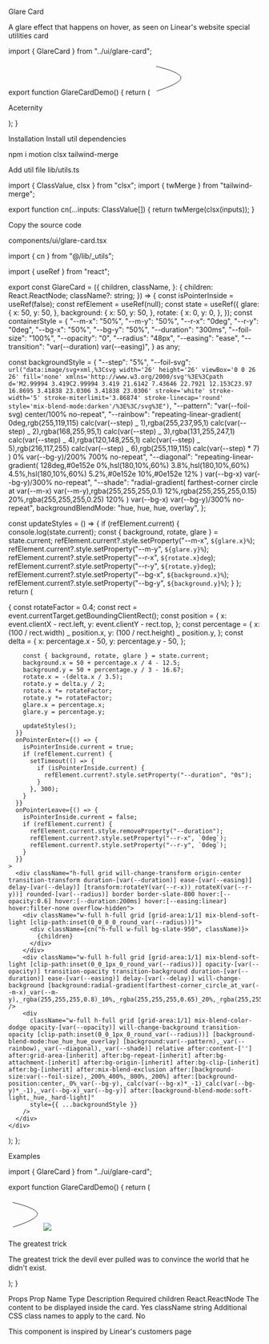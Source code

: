 Glare Card

A glare effect that happens on hover, as seen on Linear's website
special
utilities
card

import { GlareCard } from "../ui/glare-card";

export function GlareCardDemo() {
return (
<GlareCard className="flex flex-col items-center justify-center">
<svg
        width="66"
        height="65"
        viewBox="0 0 66 65"
        fill="none"
        xmlns="http://www.w3.org/2000/svg"
        className="h-7 w-7 text-white"
      >
<path
          d="M8 8.05571C8 8.05571 54.9009 18.1782 57.8687 30.062C60.8365 41.9458 9.05432 57.4696 9.05432 57.4696"
          stroke="currentColor"
          strokeWidth="15"
          strokeMiterlimit="3.86874"
          strokeLinecap="round"
        />
</svg>
<p className="text-white font-bold text-xl mt-4">Aceternity</p>
</GlareCard>
);
}

Installation
Install util dependencies

npm i motion clsx tailwind-merge

Add util file
lib/utils.ts

import { ClassValue, clsx } from "clsx";
import { twMerge } from "tailwind-merge";

export function cn(...inputs: ClassValue[]) {
return twMerge(clsx(inputs));
}

Copy the source code

components/ui/glare-card.tsx

import { cn } from "@/lib/\_utils";

import { useRef } from "react";

export const GlareCard = ({
children,
className,
}: {
children: React.ReactNode;
className?: string;
}) => {
const isPointerInside = useRef(false);
const refElement = useRef<HTMLDivElement>(null);
const state = useRef({
glare: {
x: 50,
y: 50,
},
background: {
x: 50,
y: 50,
},
rotate: {
x: 0,
y: 0,
},
});
const containerStyle = {
"--m-x": "50%",
"--m-y": "50%",
"--r-x": "0deg",
"--r-y": "0deg",
"--bg-x": "50%",
"--bg-y": "50%",
"--duration": "300ms",
"--foil-size": "100%",
"--opacity": "0",
"--radius": "48px",
"--easing": "ease",
"--transition": "var(--duration) var(--easing)",
} as any;

const backgroundStyle = {
"--step": "5%",
"--foil-svg": `url("data:image/svg+xml,%3Csvg width='26' height='26' viewBox='0 0 26 26' fill='none' xmlns='http://www.w3.org/2000/svg'%3E%3Cpath d='M2.99994 3.419C2.99994 3.419 21.6142 7.43646 22.7921 12.153C23.97 16.8695 3.41838 23.0306 3.41838 23.0306' stroke='white' stroke-width='5' stroke-miterlimit='3.86874' stroke-linecap='round' style='mix-blend-mode:darken'/%3E%3C/svg%3E")`,
"--pattern": "var(--foil-svg) center/100% no-repeat",
"--rainbow":
"repeating-linear-gradient( 0deg,rgb(255,119,115) calc(var(--step) _ 1),rgba(255,237,95,1) calc(var(--step) _ 2),rgba(168,255,95,1) calc(var(--step) _ 3),rgba(131,255,247,1) calc(var(--step) _ 4),rgba(120,148,255,1) calc(var(--step) _ 5),rgb(216,117,255) calc(var(--step) _ 6),rgb(255,119,115) calc(var(--step) \* 7) ) 0% var(--bg-y)/200% 700% no-repeat",
"--diagonal":
"repeating-linear-gradient( 128deg,#0e152e 0%,hsl(180,10%,60%) 3.8%,hsl(180,10%,60%) 4.5%,hsl(180,10%,60%) 5.2%,#0e152e 10%,#0e152e 12% ) var(--bg-x) var(--bg-y)/300% no-repeat",
"--shade":
"radial-gradient( farthest-corner circle at var(--m-x) var(--m-y),rgba(255,255,255,0.1) 12%,rgba(255,255,255,0.15) 20%,rgba(255,255,255,0.25) 120% ) var(--bg-x) var(--bg-y)/300% no-repeat",
backgroundBlendMode: "hue, hue, hue, overlay",
};

const updateStyles = () => {
if (refElement.current) {
console.log(state.current);
const { background, rotate, glare } = state.current;
refElement.current?.style.setProperty("--m-x", `${glare.x}%`);
refElement.current?.style.setProperty("--m-y", `${glare.y}%`);
refElement.current?.style.setProperty("--r-x", `${rotate.x}deg`);
refElement.current?.style.setProperty("--r-y", `${rotate.y}deg`);
refElement.current?.style.setProperty("--bg-x", `${background.x}%`);
refElement.current?.style.setProperty("--bg-y", `${background.y}%`);
}
};
return (
<div
style={containerStyle}
className="relative isolate [contain:layout_style] [perspective:600px] transition-transform duration-[var(--duration)] ease-[var(--easing)] delay-[var(--delay)] will-change-transform w-[320px] [aspect-ratio:17/21]"
ref={refElement}
onPointerMove={(event) => {
const rotateFactor = 0.4;
const rect = event.currentTarget.getBoundingClientRect();
const position = {
x: event.clientX - rect.left,
y: event.clientY - rect.top,
};
const percentage = {
x: (100 / rect.width) _ position.x,
y: (100 / rect.height) _ position.y,
};
const delta = {
x: percentage.x - 50,
y: percentage.y - 50,
};

        const { background, rotate, glare } = state.current;
        background.x = 50 + percentage.x / 4 - 12.5;
        background.y = 50 + percentage.y / 3 - 16.67;
        rotate.x = -(delta.x / 3.5);
        rotate.y = delta.y / 2;
        rotate.x *= rotateFactor;
        rotate.y *= rotateFactor;
        glare.x = percentage.x;
        glare.y = percentage.y;

        updateStyles();
      }}
      onPointerEnter={() => {
        isPointerInside.current = true;
        if (refElement.current) {
          setTimeout(() => {
            if (isPointerInside.current) {
              refElement.current?.style.setProperty("--duration", "0s");
            }
          }, 300);
        }
      }}
      onPointerLeave={() => {
        isPointerInside.current = false;
        if (refElement.current) {
          refElement.current.style.removeProperty("--duration");
          refElement.current?.style.setProperty("--r-x", `0deg`);
          refElement.current?.style.setProperty("--r-y", `0deg`);
        }
      }}
    >
      <div className="h-full grid will-change-transform origin-center transition-transform duration-[var(--duration)] ease-[var(--easing)] delay-[var(--delay)] [transform:rotateY(var(--r-x))_rotateX(var(--r-y))] rounded-[var(--radius)] border border-slate-800 hover:[--opacity:0.6] hover:[--duration:200ms] hover:[--easing:linear] hover:filter-none overflow-hidden">
        <div className="w-full h-full grid [grid-area:1/1] mix-blend-soft-light [clip-path:inset(0_0_0_0_round_var(--radius))]">
          <div className={cn("h-full w-full bg-slate-950", className)}>
            {children}
          </div>
        </div>
        <div className="w-full h-full grid [grid-area:1/1] mix-blend-soft-light [clip-path:inset(0_0_1px_0_round_var(--radius))] opacity-[var(--opacity)] transition-opacity transition-background duration-[var(--duration)] ease-[var(--easing)] delay-[var(--delay)] will-change-background [background:radial-gradient(farthest-corner_circle_at_var(--m-x)_var(--m-y),_rgba(255,255,255,0.8)_10%,_rgba(255,255,255,0.65)_20%,_rgba(255,255,255,0)_90%)]" />
        <div
          className="w-full h-full grid [grid-area:1/1] mix-blend-color-dodge opacity-[var(--opacity)] will-change-background transition-opacity [clip-path:inset(0_0_1px_0_round_var(--radius))] [background-blend-mode:hue_hue_hue_overlay] [background:var(--pattern),_var(--rainbow),_var(--diagonal),_var(--shade)] relative after:content-[''] after:grid-area-[inherit] after:bg-repeat-[inherit] after:bg-attachment-[inherit] after:bg-origin-[inherit] after:bg-clip-[inherit] after:bg-[inherit] after:mix-blend-exclusion after:[background-size:var(--foil-size),_200%_400%,_800%,_200%] after:[background-position:center,_0%_var(--bg-y),_calc(var(--bg-x)*_-1)_calc(var(--bg-y)*_-1),_var(--bg-x)_var(--bg-y)] after:[background-blend-mode:soft-light,_hue,_hard-light]"
          style={{ ...backgroundStyle }}
        />
      </div>
    </div>

);
};

Examples

import { GlareCard } from "../ui/glare-card";

export function GlareCardDemo() {
return (
<div className="grid grid-cols-1 md:grid-cols-3 gap-10">
<GlareCard className="flex flex-col items-center justify-center">
<svg
          width="66"
          height="65"
          viewBox="0 0 66 65"
          fill="none"
          xmlns="http://www.w3.org/2000/svg"
          className="h-14 w-14 text-white"
        >
<path
            d="M8 8.05571C8 8.05571 54.9009 18.1782 57.8687 30.062C60.8365 41.9458 9.05432 57.4696 9.05432 57.4696"
            stroke="currentColor"
            strokeWidth="15"
            strokeMiterlimit="3.86874"
            strokeLinecap="round"
          />
</svg>
</GlareCard>
<GlareCard className="flex flex-col items-center justify-center">
<img
          className="h-full w-full absolute inset-0 object-cover"
          src="https://images.unsplash.com/photo-1512618831669-521d4b375f5d?q=80&w=3388&auto=format&fit=crop&ixlib=rb-4.0.3&ixid=M3wxMjA3fDB8MHxwaG90by1wYWdlfHx8fGVufDB8fHx8fA%3D%3D"
        />
</GlareCard>
<GlareCard className="flex flex-col items-start justify-end py-8 px-6">
<p className="font-bold text-white text-lg">The greatest trick</p>
<p className="font-normal text-base text-neutral-200 mt-4">
The greatest trick the devil ever pulled was to convince the world
that he didn&apos;t exist.
</p>
</GlareCard>
</div>
);
}

Props
Prop Name Type Description Required
children React.ReactNode The content to be displayed inside the card. Yes
className string Additional CSS class names to apply to the card. No

This component is inspired by Linear's customers page
